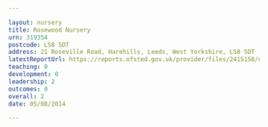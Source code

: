 ```yaml
---

layout: nursery
title: Rosewood Nursery
urn: 319354
postcode: LS8 5DT
address: 21 Roseville Road, Harehills, Leeds, West Yorkshire, LS8 5DT
latestReportUrl: https://reports.ofsted.gov.uk/provider/files/2415158/urn/319354.pdf
teaching: 0
development: 0
leadership: 2
outcomes: 0
overall: 2
date: 05/08/2014

---
```

